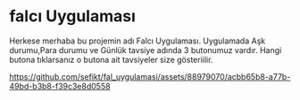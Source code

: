 # falcı Uygulaması

Herkese merhaba bu projemin adı Falcı Uygulaması. 
Uygulamada Aşk durumu,Para durumu ve Günlük tavsiye adında 3 butonumuz vardır.
Hangi butona tıklarsanız o butona ait tavsiyeler size gösteriilir.



https://github.com/sefikt/fal_uygulamasi/assets/88979070/acbb65b8-a77b-49bd-b3b8-f39c3e8d0558

